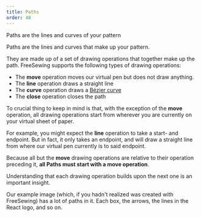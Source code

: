 ```yaml
---
title: Paths
order: 40
---
```


<Example part="docs_overview" options_focus="Paths">
Paths are the lines and curves of your pattern
</Example>

Paths are the lines and curves that make up your pattern.

They are made up of a set of drawing operations that together make up the path.
FreeSewing supports the following types of drawing operations:

- The **move** operation moves our virtual pen but does not draw anything.
- The **line** operation draws a straight line
- The **curve** operation draws a [Bézier curve](/guides/overview/about/beziercurves/)
- The **close** operation closes the path

To crucial thing to keep in mind is that, with the exception of the **move** operation,
all drawing operations start from wherever you are currently on your virtual sheet of paper.

For example, you might expect the **line** operation to take a start- and endpoint.
But in fact, it only takes an endpoint, and will draw a straight line from where our virtual pen
currently is to said endpoint.

Because all but the **move** drawing operations are relative to their operation preceding it,
**all Paths must start with a move operation**.

<Note>

Understanding that each drawing operation builds upon the next one is an important insight.

</Note>

<Tip>

Our example image (which, if you hadn't realized was created with FreeSewing) has a lot of
paths in it. Each box, the arrows, the lines in the React logo, and so on.

</Tip>
